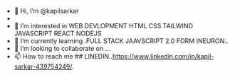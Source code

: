 - 👋 Hi, I’m @kapilsarkar
- <link rel="stylesheet" href="https://cdnjs.cloudflare.com/ajax/libs/font-awesome/4.7.0/css/font-awesome.min.css">
- 👀 I’m interested in  WEB DEVLOPMENT HTML  CSS TAILWIND JAVASCRIPT REACT NODEJS
- 🌱 I’m currently learning .FULL STACK JAAVSCRIPT 2.0 FORM INEURON..
- 💞️ I’m looking to collaborate on ...
- 📫 How to reach me ## LINEDIN..https://www.linkedin.com/in/kapil-sarkar-439754249/.

<!---
kapilsarkar/kapilsarkar is a ✨ special ✨ repository because its `README.md` (this file) appears on your GitHub profile.
You can click the Preview link to take a look at your changes.
--->
